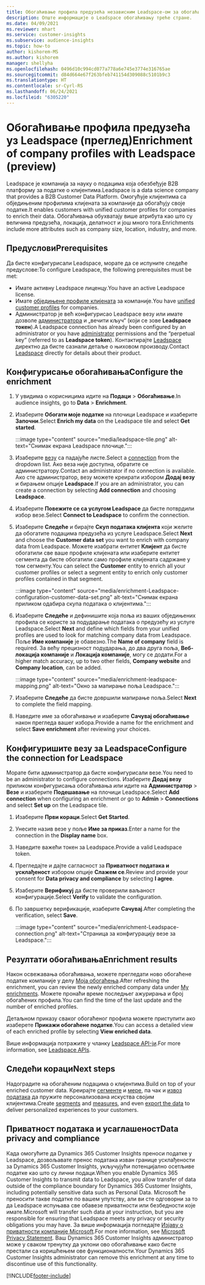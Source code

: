 ```yaml
---
title: Обогаћивање профила предузећа независним Leadspace-ом за обогаћивање
description: Опште информације о Leadspace обогаћивању треће стране.
ms.date: 04/09/2021
ms.reviewer: mhart
ms.service: customer-insights
ms.subservice: audience-insights
ms.topic: how-to
author: kishorem-MS
ms.author: kishorem
manager: shellyha
ms.openlocfilehash: 0496d10c994cd077a778a6e745e3774e316765ae
ms.sourcegitcommit: d84d664e67f263bfeb741154d309088c5101b9c3
ms.translationtype: HT
ms.contentlocale: sr-Cyrl-RS
ms.lasthandoff: 06/24/2021
ms.locfileid: "6305220"
---
```

# <a name="enrichment-of-company-profiles-with-leadspace-preview"></a><span data-ttu-id="fb042-103">Обогаћивање профила предузећа уз Leadspace (преглед)</span><span class="sxs-lookup"><span data-stu-id="fb042-103">Enrichment of company profiles with Leadspace (preview)</span></span>

<span data-ttu-id="fb042-104">Leadspace је компанија за науку о подацима која обезбеђује B2B платформу за податке о клијентима.</span><span class="sxs-lookup"><span data-stu-id="fb042-104">Leadspace is a data science company that provides a B2B Customer Data Platform.</span></span> <span data-ttu-id="fb042-105">Омогућује клијентима са обједињеним профилима клијената за компаније да обогаћују своје податке.</span><span class="sxs-lookup"><span data-stu-id="fb042-105">It enables customers with unified customer profiles for companies to enrich their data.</span></span> <span data-ttu-id="fb042-106">Обогаћивања обухватају више атрибута као што су величина предузећа, локација, делатност и још много тога.</span><span class="sxs-lookup"><span data-stu-id="fb042-106">Enrichments include more attributes such as company size, location, industry, and more.</span></span>

## <a name="prerequisites"></a><span data-ttu-id="fb042-107">Предуслови</span><span class="sxs-lookup"><span data-stu-id="fb042-107">Prerequisites</span></span>

<span data-ttu-id="fb042-108">Да бисте конфигурисали Leadspace, морате да се испуните следеће предуслове:</span><span class="sxs-lookup"><span data-stu-id="fb042-108">To configure Leadspace, the following prerequisites must be met:</span></span>

- <span data-ttu-id="fb042-109">Имате активну Leadspace лиценцу.</span><span class="sxs-lookup"><span data-stu-id="fb042-109">You have an active Leadspace license.</span></span>
- <span data-ttu-id="fb042-110">Имате [обједињене профиле клијената](customer-profiles.md) за компаније.</span><span class="sxs-lookup"><span data-stu-id="fb042-110">You have [unified customer profiles](customer-profiles.md) for companies.</span></span>
- <span data-ttu-id="fb042-111">Администратор је већ конфигурисао Leadspace везу или имате дозволе [администратора](permissions.md#administrator) и „вечити кључ“ (који се зове **Leadspace токен**).</span><span class="sxs-lookup"><span data-stu-id="fb042-111">A Leadspace connection has already been configured by an administrator or you have [administrator](permissions.md#administrator) permissions and the “perpetual key” (referred to as **Leadspace token**).</span></span> <span data-ttu-id="fb042-112">Контактирајте [Leadspace](https://www.leadspace.com/products/leadspace-on-demand/) директно да бисте сазнали детаље о њиховом производу.</span><span class="sxs-lookup"><span data-stu-id="fb042-112">Contact [Leadspace](https://www.leadspace.com/products/leadspace-on-demand/) directly for details about their product.</span></span>

## <a name="configure-the-enrichment"></a><span data-ttu-id="fb042-113">Конфигурисање обогаћивања</span><span class="sxs-lookup"><span data-stu-id="fb042-113">Configure the enrichment</span></span>

1. <span data-ttu-id="fb042-114">У увидима о корисницима идите на **Подаци** > **Обогаћивање**.</span><span class="sxs-lookup"><span data-stu-id="fb042-114">In audience insights, go to **Data** > **Enrichment**.</span></span>

1. <span data-ttu-id="fb042-115">Изаберите **Обогати моје податке** на плочици Leadspace и изаберите **Започни**.</span><span class="sxs-lookup"><span data-stu-id="fb042-115">Select **Enrich my data** on the Leadspace tile and select **Get started**.</span></span>

   :::image type="content" source="media/leadspace-tile.png" alt-text="Снимак екрана Leadspace плочице.":::

1. <span data-ttu-id="fb042-117">Изаберите [везу](connections.md) са падајуће листе.</span><span class="sxs-lookup"><span data-stu-id="fb042-117">Select a [connection](connections.md) from the dropdown list.</span></span> <span data-ttu-id="fb042-118">Ако веза није доступна, обратите се администратору.</span><span class="sxs-lookup"><span data-stu-id="fb042-118">Contact an administrator if no connection is available.</span></span> <span data-ttu-id="fb042-119">Ако сте администратор, везу можете креирати избором **Додај везу** и бирањем опције **Leadspace**.</span><span class="sxs-lookup"><span data-stu-id="fb042-119">If you are an administrator, you can create a connection by selecting **Add connection** and choosing **Leadspace**.</span></span> 

1. <span data-ttu-id="fb042-120">Изаберите **Повежите се са услугом Leadspace** да бисте потврдили избор везе.</span><span class="sxs-lookup"><span data-stu-id="fb042-120">Select **Connect to Leadspace** to confirm the connection.</span></span>

1. <span data-ttu-id="fb042-121">Изаберите **Следеће** и бирајте **Скуп података клијента** који желите да обогатите подацима предузећа из услуге Leadspace.</span><span class="sxs-lookup"><span data-stu-id="fb042-121">Select **Next** and choose the **Customer data set** you want to enrich with company data from Leadspace.</span></span> <span data-ttu-id="fb042-122">Можете изабрати ентитет **Клијент** да бисте обогатили све ваше профиле клијената или изаберите ентитет сегмента да бисте обогатили само профиле клијената садржане у том сегменту.</span><span class="sxs-lookup"><span data-stu-id="fb042-122">You can select the **Customer** entity to enrich all your customer profiles or select a segment entity to enrich only customer profiles contained in that segment.</span></span>

    :::image type="content" source="media/enrichment-Leadspace-configuration-customer-data-set.png" alt-text="Снимак екрана приликом одабира скупа података о клијентима.":::

1. <span data-ttu-id="fb042-124">Изаберите **Следеће** и дефинишите која поља из ваших обједињених профила се користе за подударање података о предузећу из услуге Leadspace.</span><span class="sxs-lookup"><span data-stu-id="fb042-124">Select **Next** and define which fields from your unified profiles are used to look for matching company data from Leadspace.</span></span> <span data-ttu-id="fb042-125">Поље **Име компаније** је обавезно.</span><span class="sxs-lookup"><span data-stu-id="fb042-125">The **Name of company** field is required.</span></span> <span data-ttu-id="fb042-126">За већу прецизност подударања, до два друга поља, **Веб-локација компаније** и **Локација компаније**, могу се додати.</span><span class="sxs-lookup"><span data-stu-id="fb042-126">For a higher match accuracy, up to two other fields, **Company website** and **Company location**, can be added.</span></span>

   :::image type="content" source="media/enrichment-leadspace-mapping.png" alt-text="Окно за мапирање поља Leadspace.":::

1. <span data-ttu-id="fb042-128">Изаберите **Следеће** да бисте довршили мапирање поља.</span><span class="sxs-lookup"><span data-stu-id="fb042-128">Select **Next** to complete the field mapping.</span></span>

1. <span data-ttu-id="fb042-129">Наведите име за обогаћивање и изаберите **Сачувај обогаћивање** након прегледа вашег избора.</span><span class="sxs-lookup"><span data-stu-id="fb042-129">Provide a name for the enrichment and select **Save enrichment** after reviewing your choices.</span></span>


## <a name="configure-the-connection-for-leadspace"></a><span data-ttu-id="fb042-130">Конфигуришите везу за Leadspace</span><span class="sxs-lookup"><span data-stu-id="fb042-130">Configure the connection for Leadspace</span></span> 

<span data-ttu-id="fb042-131">Морате бити администратор да бисте конфигурисали везе.</span><span class="sxs-lookup"><span data-stu-id="fb042-131">You need to be an administrator to configure connections.</span></span> <span data-ttu-id="fb042-132">Изаберите **Додај везу** приликом конфигурисања обогаћивања *или* идите на **Администратор** > **Везе** и изаберите **Подешавање** на плочици Leadspace.</span><span class="sxs-lookup"><span data-stu-id="fb042-132">Select **Add connection** when configuring an enrichment *or* go to **Admin** > **Connections** and select **Set up** on the Leadspace tile.</span></span>

1. <span data-ttu-id="fb042-133">Изаберите **Први кораци**.</span><span class="sxs-lookup"><span data-stu-id="fb042-133">Select **Get Started**.</span></span> 

1. <span data-ttu-id="fb042-134">Унесите назив везе у поље **Име за приказ**.</span><span class="sxs-lookup"><span data-stu-id="fb042-134">Enter a name for the connection in the **Display name** box.</span></span>

1. <span data-ttu-id="fb042-135">Наведите важећи токен за Leadspace.</span><span class="sxs-lookup"><span data-stu-id="fb042-135">Provide a valid Leadspace token.</span></span>

1. <span data-ttu-id="fb042-136">Прегледајте и дајте сагласност за **Приватност података и усклађеност** избором опције **Слажем се**.</span><span class="sxs-lookup"><span data-stu-id="fb042-136">Review and provide your consent for **Data privacy and compliance** by selecting **I agree**.</span></span>

1. <span data-ttu-id="fb042-137">Изаберите **Верификуј** да бисте проверили ваљаност конфигурације.</span><span class="sxs-lookup"><span data-stu-id="fb042-137">Select **Verify** to validate the configuration.</span></span>

1. <span data-ttu-id="fb042-138">По завршетку верификације, изаберите **Сачувај**.</span><span class="sxs-lookup"><span data-stu-id="fb042-138">After completing the verification, select **Save**.</span></span>
   
   :::image type="content" source="media/enrichment-Leadspace-connection.png" alt-text="Страница за конфигурацију везе за Leadspace.":::

## <a name="enrichment-results"></a><span data-ttu-id="fb042-140">Резултати обогаћивања</span><span class="sxs-lookup"><span data-stu-id="fb042-140">Enrichment results</span></span>

<span data-ttu-id="fb042-141">Након освежавања обогаћивања, можете прегледати ново обогаћене податке компаније у делу [Моја обогаћења](enrichment-hub.md).</span><span class="sxs-lookup"><span data-stu-id="fb042-141">After refreshing the enrichment, you can review the newly enriched company data under [My enrichments](enrichment-hub.md).</span></span> <span data-ttu-id="fb042-142">Можете пронаћи време последњег ажурирања и број обогаћених профила.</span><span class="sxs-lookup"><span data-stu-id="fb042-142">You can find the time of the last update and the number of enriched profiles.</span></span>

<span data-ttu-id="fb042-143">Детаљном приказу сваког обогаћеног профила можете приступити ако изаберете **Прикажи обогаћене податке**.</span><span class="sxs-lookup"><span data-stu-id="fb042-143">You can access a detailed view of each enriched profile by selecting **View enriched data**.</span></span>

<span data-ttu-id="fb042-144">Више информација потражите у чланку [Leadspace API-ји](https://support.leadspace.com/hc/en-us/sections/201997649-API).</span><span class="sxs-lookup"><span data-stu-id="fb042-144">For more information, see [Leadspace APIs](https://support.leadspace.com/hc/en-us/sections/201997649-API).</span></span>

## <a name="next-steps"></a><span data-ttu-id="fb042-145">Следећи кораци</span><span class="sxs-lookup"><span data-stu-id="fb042-145">Next steps</span></span>

<span data-ttu-id="fb042-146">Надоградите на обогаћеним подацима о клијентима.</span><span class="sxs-lookup"><span data-stu-id="fb042-146">Build on top of your enriched customer data.</span></span> <span data-ttu-id="fb042-147">Креирајте [сегменте](segments.md) и [мере](measures.md), па чак и [извоз података](export-destinations.md) да пружите персонализована искуства својим клијентима.</span><span class="sxs-lookup"><span data-stu-id="fb042-147">Create [segments](segments.md) and [measures](measures.md), and even [export the data](export-destinations.md) to deliver personalized experiences to your customers.</span></span>

## <a name="data-privacy-and-compliance"></a><span data-ttu-id="fb042-148">Приватност података и усаглашеност</span><span class="sxs-lookup"><span data-stu-id="fb042-148">Data privacy and compliance</span></span>

<span data-ttu-id="fb042-149">Када омогућите да Dynamics 365 Customer Insights преноси податке у Leadspace, дозвољавате пренос података изван границе усклађености за Dynamics 365 Customer Insights, укључујући потенцијално осетљиве податке као што су лични подаци.</span><span class="sxs-lookup"><span data-stu-id="fb042-149">When you enable Dynamics 365 Customer Insights to transmit data to Leadspace, you allow transfer of data outside of the compliance boundary for Dynamics 365 Customer Insights, including potentially sensitive data such as Personal Data.</span></span> <span data-ttu-id="fb042-150">Microsoft ће преносити такве податке по вашем упутству, али ви сте одговорни за то да Leadspace испуњава све обавезе приватности или безбедности које имате.</span><span class="sxs-lookup"><span data-stu-id="fb042-150">Microsoft will transfer such data at your instruction, but you are responsible for ensuring that Leadspace meets any privacy or security obligations you may have.</span></span> <span data-ttu-id="fb042-151">За више информација погледајте [Изјаву о приватности компаније Microsoft](https://go.microsoft.com/fwlink/?linkid=396732).</span><span class="sxs-lookup"><span data-stu-id="fb042-151">For more information, see [Microsoft Privacy Statement](https://go.microsoft.com/fwlink/?linkid=396732).</span></span>
<span data-ttu-id="fb042-152">Ваш Dynamics 365 Customer Insights администратор може у сваком тренутку да уклони ово обогаћивање како бисте престали са коришћењем ове функционалности.</span><span class="sxs-lookup"><span data-stu-id="fb042-152">Your Dynamics 365 Customer Insights administrator can remove this enrichment at any time to discontinue use of this functionality.</span></span>


[!INCLUDE[footer-include](../includes/footer-banner.md)]
